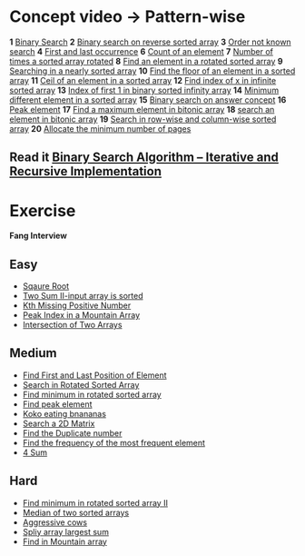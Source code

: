 # Concept video -> Pattern-wise

**1** [Binary Search](https://youtu.be/QNGL_t_o_QA?si=XYF6nZ_LfKbGJcvM)
**2** [Binary search on reverse sorted array](https://youtu.be/YbkELwnGRdo?si=HEN-WArlct2A-1s9)
**3** [Order not known search](https://youtu.be/gY2b-Q6wDEM?si=K1Eo9mgsRo9-yXOC)
**4** [First and last occurrence](https://youtu.be/zr_AoTxzn0Y?si=VU9hovNMv5fPkd5C)
**6** [Count of an element](https://youtu.be/Ru_HhBFV3Xo?si=py6z9xlQsrMiouJw)
**7** [Number of times a sorted array rotated](https://youtu.be/4WmTRFZilj8?si=n2XZNESUyz0W74-s)
**8** [Find an element in a rotated sorted array](https://youtu.be/Id-DdcWb5AU?si=gNDlo0DRw2U-8jT3)
**9** [Searching in a nearly sorted array](https://youtu.be/W3-KgsCVH1U?si=-NF5j0IBnvsT98po)
**10** [Find the floor of an element in a sorted array](https://youtu.be/5cx0xerA8XY?si=hdvG3g_Yf7U7u6Dk)
**11** [Ceil of an element in a sorted array](https://youtu.be/uiz0IxPCUeU?si=0ZhCdnOZ0TsL-kbF)
**12** [Find index of x in infinite sorted array](https://youtu.be/FzvK5uuaki8?si=Y1P3dKhfk26diw4t)
**13** [Index of first 1 in binary sorted infinity array](https://youtu.be/8x6dmO6XW8k?si=EnUSjNuXnphZxo_m0)
**14** [Minimum different element in a sorted array](https://youtu.be/3RhGdmoF_ac?si=2g9B2zZoPLh8PXQ6)
**15** [Binary search on answer concept](https://youtu.be/IZP_8-JZqhM?si=qNbWR97zwH23CqXq)
**16** [Peak element](https://youtu.be/OINnBJTRrMU?si=nrPQQ2WBhySEs8EU)
**17** [Find a maximum element in bitonic array](https://youtu.be/BrrZL1RDMwc?si=taJgd5-Wlhvk1zta)
**18** [search an element in bitonic array](https://youtu.be/IjaP8qt1IYI?si=vrqNVUAfM_osbCeW)
**19** [Search in row-wise and column-wise sorted array](https://youtu.be/VS0BcOiKaGI?si=OZOyutPCKx6bck8D)
**20** [Allocate the minimum number of pages](https://youtu.be/2JSQIhPcHQg?si=HPPBiYOYq-cpFmXV)





## **Read it** [Binary Search Algorithm – Iterative and Recursive Implementation](https://www.geeksforgeeks.org/binary-search/?ref=header_search)

# Exercise
**Fang Interview** 
## Easy
- [Sqaure Root](https://leetcode.com/problems/sqrtx/)
- [Two Sum II-input array is sorted](https://leetcode.com/problems/two-sum-ii-input-array-is-sorted/)
- [Kth Missing Positive Number](https://leetcode.com/problems/kth-missing-positive-number/)
- [Peak Index in a Mountain Array](https://leetcode.com/problems/peak-index-in-a-mountain-array/)
- [Intersection of Two Arrays](https://leetcode.com/problems/intersection-of-two-arrays/)

## Medium
- [Find First and Last Position of Element](https://leetcode.com/problems/find-first-and-last-position-of-element-in-sorted-array/)
- [Search in Rotated Sorted Array](https://leetcode.com/problems/search-in-rotated-sorted-array/)
- [Find minimum in rotated sorted array](https://leetcode.com/problems/find-minimum-in-rotated-sorted-array/)
- [Find peak element](https://leetcode.com/problems/find-peak-element/)
- [Koko eating bnananas](https://leetcode.com/problems/koko-eating-bananas/)
- [Search a 2D Matrix](https://leetcode.com/problems/search-a-2d-matrix/)
- [Find the Duplicate number](https://leetcode.com/problems/find-the-duplicate-number/)
- [Find the frequency of the most frequent element](https://leetcode.com/problems/frequency-of-the-most-frequent-element/)
- [4 Sum](https://leetcode.com/problems/4sum/)

## Hard
- [Find minimum in rotated sorted array II](https://leetcode.com/problems/find-minimum-in-rotated-sorted-array-ii/)
- [Median of two sorted arrays](https://leetcode.com/problems/median-of-two-sorted-arrays/)
- [Aggressive cows](https://www.geeksforgeeks.org/problems/aggressive-cows/1)
- [Spliy array largest sum](https://leetcode.com/problems/split-array-largest-sum/)
- [Find in Mountain array](https://leetcode.com/problems/find-in-mountain-array/)
